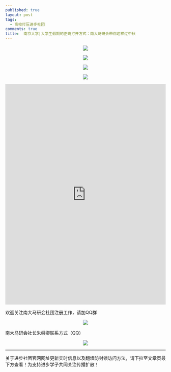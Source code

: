 ```yaml
---
published: true
layout: post
tags:
  - 高校打压进步社团
comments: true
title:  南京大学|大学生假期的正确打开方式：南大马研会带你这样过中秋
---
```


<p align="center"> <img src="https://i.loli.net/2018/09/26/5bab26320381c.jpg"> </p>

<p align="center"> <img src="https://i.loli.net/2018/09/26/5bab26682a329.jpg"> </p>

<p align="center"> <img src="https://i.loli.net/2018/09/26/5bab29793afd5.jpg"> </p>

<p align="center"> <img src="https://i.loli.net/2018/09/26/5bab29c17b455.jpg"> </p>

<div style="width:100%;height:0px;position:relative;padding-bottom:137.037%;"><iframe src="https://streamable.com/s/m2un3/xshqui" frameborder="0" width="100%" height="100%" allowfullscreen style="width:100%;height:100%;position:absolute;left:0px;top:0px;overflow:hidden;"></iframe></div>


欢迎关注南大马研会社团注册工作，请加QQ群

<p align="center"> <img src="https://i.loli.net/2018/09/26/5bab29e34c80e.jpg"> </p>


南大马研会社长朱舜卿联系方式（QQ）

<p align="center"> <img src="https://i.loli.net/2018/09/26/5bab2a133a4f5.jpg"> </p>



---
关于进步社团官网网址更新实时信息以及翻墙防封锁访问方法，请下拉至文章页最下方查看！为支持进步学子共同关注传播扩散！
